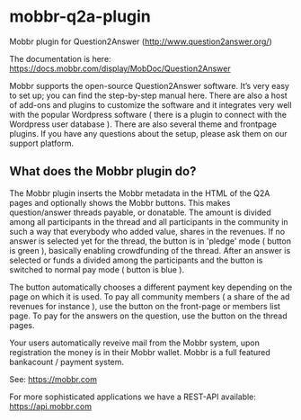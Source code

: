 mobbr-q2a-plugin
================

Mobbr plugin for Question2Answer (http://www.question2answer.org/)

The documentation is here: https://docs.mobbr.com/display/MobDoc/Question2Answer

Mobbr supports the open-source Question2Answer software. It’s very easy to set up; you can find the step-by-step manual here. There are also a host of add-ons and plugins to customize the software and it integrates very well with the popular Wordpress software ( there is a plugin to connect with the Wordpress user database ). There are also several theme and frontpage plugins. If you have any questions about the setup, please ask them on our support platform.

What does the Mobbr plugin do?
------------------------------

The Mobbr plugin inserts the Mobbr metadata in the HTML of the Q2A pages and optionally shows the Mobbr buttons. This makes question/answer threads payable, or donatable. The amount is divided among all participants in the thread and all participants in the community in such a way that everybody who added value, shares in the revenues.
If no answer is selected yet for the thread, the button is in 'pledge' mode ( button is green ), basically enabling crowdfunding of the thread. After an answer is selected or funds a divided among the participants and the button is switched to normal pay mode ( button is blue ).  

The button automatically chooses a different payment key depending on the page on which it is used. To pay all community members ( a share of the ad revenues for instance ), use the button on the front-page or members list page. To pay for the answers on the question, use the button on the thread pages.

Your users automatically reveive mail from the Mobbr system, upon registration the money is in their Mobbr wallet. Mobbr is a full featured bankacount / payment system.

See: https://mobbr.com

For more sophisticated applications we have a REST-API available: https://api.mobbr.com
